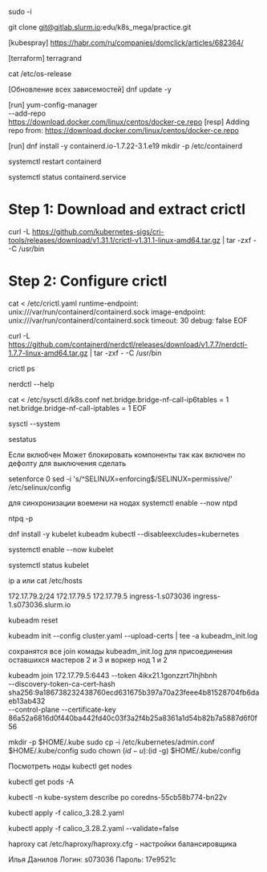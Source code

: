 

sudo -i 

git clone git@gitlab.slurm.io:edu/k8s_mega/practice.git

[kubespray]
https://habr.com/ru/companies/domclick/articles/682364/

[terraform]
terragrand

cat /etc/os-release

[Обновление всех зависемостей]
dnf update -y

[run]
yum-config-manager \
--add-repo \
https://download.docker.com/linux/centos/docker-ce.repo
[resp]
Adding repo from: https://download.docker.com/linux/centos/docker-ce.repo

[run]
dnf install -y containerd.io-1.7.22-3.1.e19
mkdir -p /etc/containerd

systemctl restart containerd

systemctl status containerd.service

# Step 1: Download and extract crictl
curl -L https://github.com/kubernetes-sigs/cri-tools/releases/download/v1.31.1/crictl-v1.31.1-linux-amd64.tar.gz | tar -zxf - -C /usr/bin

# Step 2: Configure crictl
cat <<EOF > /etc/crictl.yaml
runtime-endpoint: unix:///var/run/containerd/containerd.sock
image-endpoint: unix:///var/run/containerd/containerd.sock
timeout: 30
debug: false
EOF

curl -L https://github.com/containerd/nerdctl/releases/download/v1.7.7/nerdctl-1.7.7-linux-amd64.tar.gz | tar -zxf - -C /usr/bin

crictl ps

nerdctl --help

cat <<EOF > /etc/sysctl.d/k8s.conf
net.bridge.bridge-nf-call-ip6tables = 1
net.bridge.bridge-nf-call-iptables = 1
EOF

sysctl --system

sestatus

Если вклюбчен Может блокировать компоненты так как включен по дефолту
для выключения сделать

setenforce 0
sed -i 's/^SELINUX=enforcing$/SELINUX=permissive/' /etc/selinux/config

для синхронизации воемени на нодах
systemctl enable --now ntpd

ntpq -p


dnf install -y kubelet kubeadm kubectl --disableexcludes=kubernetes

systemctl enable --now kubelet

systemctl status kubelet

ip a или cat /etc/hosts

172.17.79.2/24
172.17.79.5
172.17.79.5 ingress-1.s073036 ingress-1.s073036.slurm.io

kubeadm reset

kubeadm init --config cluster.yaml --upload-certs | tee -a kubeadm_init.log

сохранятся все join  комады kubeadm_init.log для присоединения оставшихся мастеров 2 и 3 и воркер нод  1 и 2

kubeadm join 172.17.79.5:6443 --token 4ikx21.1gonzzrt7lhjhbnh \
    --discovery-token-ca-cert-hash sha256:9a186738232438760ecd631675b397a70a23feee4b81528704fb6daeb13ab432 \
    --control-plane --certificate-key 86a52a6816d0f440ba442fd40c03f3a2f4b25a8361a1d54b82b7a5887d6f0f56

mkdir -p $HOME/.kube
sudo cp -i /etc/kubernetes/admin.conf $HOME/.kube/config
sudo chown $(id -u):$(id -g) $HOME/.kube/config

Посмотреть ноды 
kubectl get nodes

kubectl get pods -A

kubectl -n kube-system describe po coredns-55cb58b774-bn22v

kubectl apply -f calico_3.28.2.yaml

kubectl apply -f calico_3.28.2.yaml --validate=false
 


haproxy cat /etc/haproxy/haproxy.cfg - настройки балансировщика







Илья Данилов
Логин: s073036
Пароль: 17e9521c